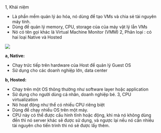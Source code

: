 1, Khái niệm
  - Là phần mềm quản lý ảo hóa, nó dùng để tạo VMs và chia sẻ tài nguyên máy tính.
  - Dùng để quản lý memory, CPU, storage của của máy vật lý lẫn VMs
  - Nó có tên gọi khác là Virtual Machine Monitor (VMM)
2, Phân loại : có hai loại Native và Hosted
<img src="https://thegioimaychu.vn/blog/wp-content/uploads/2018/10/400px-Hyperviseur.png">

**a, Native:**
  + Chạy trức tiếp trên hardware của Host để quản lý Guest OS
  + Sử dụng cho các doanh nghiệp lớn, data center

**b, Hosted:**
  + Chạy trên một OS thông thường như software layer hoặc application
  + Sử dụng cho người dùng cá nhân, doanh nghiệp bé.
3, CPU virtualization
  + Nó hoạt động như thể có nhiều CPU riêng biệt
  + Dùng để chạy nhiều OS trên một máy.
  + CPU này có thể được cấu hình tĩnh hoặc động, khi mà nó không dùng đến thì nó server khác sẽ được sử dụng, và ngược lại nếu nó cần nhiều tài nguyên cho tiến trình thì nó sẽ được lấy thêm.
